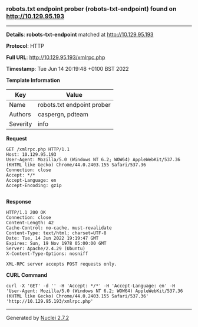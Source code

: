 ### robots.txt endpoint prober (robots-txt-endpoint) found on http://10.129.95.193
---
**Details**: **robots-txt-endpoint**  matched at http://10.129.95.193

**Protocol**: HTTP

**Full URL**: http://10.129.95.193/xmlrpc.php

**Timestamp**: Tue Jun 14 20:19:48 +0100 BST 2022

**Template Information**

| Key | Value |
|---|---|
| Name | robots.txt endpoint prober |
| Authors | caspergn, pdteam |
| Severity | info |

**Request**
```http
GET /xmlrpc.php HTTP/1.1
Host: 10.129.95.193
User-Agent: Mozilla/5.0 (Windows NT 6.2; WOW64) AppleWebKit/537.36 (KHTML like Gecko) Chrome/44.0.2403.155 Safari/537.36
Connection: close
Accept: */*
Accept-Language: en
Accept-Encoding: gzip


```

**Response**
```http
HTTP/1.1 200 OK
Connection: close
Content-Length: 42
Cache-Control: no-cache, must-revalidate
Content-Type: text/html; charset=UTF-8
Date: Tue, 14 Jun 2022 19:19:47 GMT
Expires: Sun, 19 Nov 1978 05:00:00 GMT
Server: Apache/2.4.29 (Ubuntu)
X-Content-Type-Options: nosniff

XML-RPC server accepts POST requests only.
```


**CURL Command**
```
curl -X 'GET' -d '' -H 'Accept: */*' -H 'Accept-Language: en' -H 'User-Agent: Mozilla/5.0 (Windows NT 6.2; WOW64) AppleWebKit/537.36 (KHTML like Gecko) Chrome/44.0.2403.155 Safari/537.36' 'http://10.129.95.193/xmlrpc.php'
```
---
Generated by [Nuclei 2.7.2](https://github.com/projectdiscovery/nuclei)